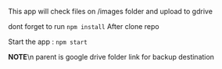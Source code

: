 This app will check files on /images folder and upload to gdrive

dont forget to run `npm install` After clone repo

Start the app :
`npm start`

**NOTE**\n
parent is google drive folder link for backup destination
